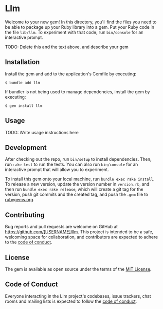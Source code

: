 # Llm

Welcome to your new gem! In this directory, you'll find the files you need to be able to package up your Ruby library into a gem. Put your Ruby code in the file `lib/llm`. To experiment with that code, run `bin/console` for an interactive prompt.

TODO: Delete this and the text above, and describe your gem

## Installation

Install the gem and add to the application's Gemfile by executing:

    $ bundle add llm

If bundler is not being used to manage dependencies, install the gem by executing:

    $ gem install llm

## Usage

TODO: Write usage instructions here

## Development

After checking out the repo, run `bin/setup` to install dependencies. Then, run `rake test` to run the tests. You can also run `bin/console` for an interactive prompt that will allow you to experiment.

To install this gem onto your local machine, run `bundle exec rake install`. To release a new version, update the version number in `version.rb`, and then run `bundle exec rake release`, which will create a git tag for the version, push git commits and the created tag, and push the `.gem` file to [rubygems.org](https://rubygems.org).

## Contributing

Bug reports and pull requests are welcome on GitHub at https://github.com/[USERNAME]/llm. This project is intended to be a safe, welcoming space for collaboration, and contributors are expected to adhere to the [code of conduct](https://github.com/[USERNAME]/llm/blob/master/CODE_OF_CONDUCT.md).

## License

The gem is available as open source under the terms of the [MIT License](https://opensource.org/licenses/MIT).

## Code of Conduct

Everyone interacting in the Llm project's codebases, issue trackers, chat rooms and mailing lists is expected to follow the [code of conduct](https://github.com/[USERNAME]/llm/blob/master/CODE_OF_CONDUCT.md).
